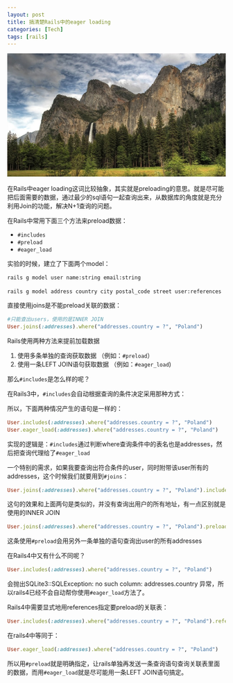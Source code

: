 ```yaml
---
layout: post
title: 搞清楚Rails中的eager loading
categories: [Tech]
tags: [rails]
---
```

![](/images/bing_623.JPG)

在Rails中eager loading这词比较抽象，其实就是preloading的意思。就是尽可能把后面需要的数据，通过最少的sql语句一起查询出来，从数据库的角度就是充分利用Join的功能，解决N+1查询的问题。

在Rails中常用下面三个方法来preload数据：

* `#includes`
* `#preload`
* `#eager_load`

实验的时候，建立了下面两个model：

```
rails g model user name:string email:string

rails g model address country city postal_code street user:references
```

直接使用joins是不能preload关联的数据：

```ruby
#只能查出users，使用的是INNER JOIN
User.joins(:addresses).where("addresses.country = ?", "Poland")
```

Rails使用两种方法来提前加载数据

1. 使用多条单独的查询获取数据 （例如：`#preload`）
2. 使用一条LEFT JOIN语句获取数据 （例如：`#eager_load`)

那么`#includes`是怎么样的呢？

在Rails3中，`#includes`会自动根据查询的条件决定采用那种方式：

所以，下面两种情况产生的语句是一样的：

```ruby
User.includes(:addresses).where("addresses.country = ?", "Poland")
User.eager_load(:addresses).where("addresses.country = ?", "Poland")
```

实现的逻辑是：`#includes`通过判断where查询条件中的表名也是addresses，然后把查询代理给了`#eager_load`

一个特别的需求，如果我要查询出符合条件的user，同时附带该user所有的addresses，这个时候我们就要用到`#joins`：

```ruby
User.joins(:addresses).where("addresses.country = ?", "Poland").includes(:addresses)
```

这句的效果和上面两句是类似的，并没有查询出用户的所有地址，有一点区别就是使用的INNER JOIN

```ruby
User.joins(:addresses).where("addresses.country = ?", "Poland").preload(:addresses)
```

这条使用`#preload`会用另外一条单独的语句查询出user的所有addresses


在Rails4中又有什么不同呢？

```ruby
User.includes(:addresses).where("addresses.country = ?", "Poland")
```

会抛出SQLite3::SQLException: no such column: addresses.country 异常，所以rails4已经不会自动帮你使用`#eager_load`方法了。

Rails4中需要显式地用references指定要preload的关联表：

```ruby
User.includes(:addresses).where("addresses.country = ?", "Poland").references(:addresses)
```

在rails4中等同于：

```ruby
User.eager_load(:addresses).where("addresses.country = ?", "Poland")
```

所以用`#preload`就是明确指定，让rails单独再发送一条查询语句查询关联表里面的数据，而用`#eager_load`就是尽可能用一条LEFT JOIN语句搞定。
